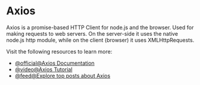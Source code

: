 # Axios

Axios is a promise-based HTTP Client for node.js and the browser. Used for making requests to web servers. On the server-side it uses the native node.js http module, while on the client (browser) it uses XMLHttpRequests.

Visit the following resources to learn more:

- [@official@Axios Documentation](https://axios-http.com/docs/intro)
- [@video@Axios Tutorial](https://www.youtube.com/watch?v=6LyagkoRWYA)
- [@feed@Explore top posts about Axios](https://app.daily.dev/tags/axios?ref=roadmapsh)
